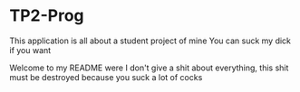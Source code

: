 # TP2-Prog
This application is all about a student project of mine
You can suck my dick if you want

Welcome to my README were I don't give a shit about everything, this shit must be destroyed because you suck a lot of cocks
